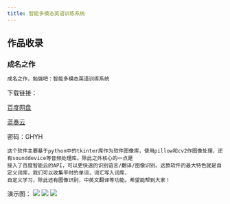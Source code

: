 ```yaml
---
title: 智能多模态英语训练系统
---
```

## 作品收录

### 成名之作

``` bash
成名之作，勉强吧：智能多模态英语训练系统
```
下载链接：

[百度网盘](https://pan.baidu.com/s/1vdUUT1Lqan8cuqqAYPY4SA?pwd=ghyh "点击下载")

[蓝奏云](https://wwdd.lanzoul.com/iUqEm34lsmaj "点击下载")

密码：GHYH
```
这个软件主要基于python中的tkinter库作为软件图像库，使用pillow和cv2作图像处理，还有sounddevice等音频处理库。除此之外核心的一点是
接入了百度智能云的API，可以更快速的识别语言/翻译/图像识别。这款软件的最大特色就是自定义词库，我们可以收集平时的单词，词汇写入词库，
自定义学习，除此还有图像识别，中英文翻译等功能。希望能帮到大家！
```
演示图：
![](https://pic1.imgdb.cn/item/68ade4d558cb8da5c85320f6.png)
![](https://pic1.imgdb.cn/item/68ade4e858cb8da5c85320fd.png)
![](https://pic1.imgdb.cn/item/68ade4c758cb8da5c85320f1.png)